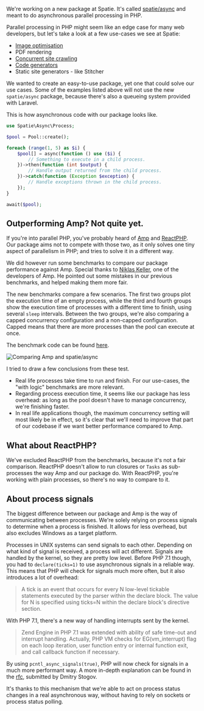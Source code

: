 We're working on a new package at Spatie. 
It's called [spatie/async](*https://github.com/spatie/async) and meant to do asynchronous parallel processing in PHP.

Parallel processing in PHP might seem like an edge case for many web developers, 
but let's take a look at a few use-cases we see at Spatie:

- [Image optimisation](*https://github.com/spatie/laravel-medialibrary)
- PDF rendering
- [Concurrent site crawling](*https://github.com/spatie/crawler)
- [Code generators](*https://github.com/spatie/schema-org)
- Static site generators - like Stitcher

We wanted to create an easy-to-use package, yet one that could solve our use cases.
Some of the examples listed above will not use the new `spatie/async` package,
because there's also a queueing system provided with Laravel.

This is how asynchronous code with our package looks like.

```php
use Spatie\Async\Process;

$pool = Pool::create();

foreach (range(1, 5) as $i) {
    $pool[] = async(function () use ($i) {
        // Something to execute in a child process.
    })->then(function (int $output) {
        // Handle output returned from the child process.
    })->catch(function (Exception $exception) {
        // Handle exceptions thrown in the child process.
    });
}

await($pool);
```

## Outperforming Amp? Not quite yet.

If you're into parallel PHP, you've probably heard of [Amp](*https://github.com/amphp) and [ReactPHP](*https://github.com/reactphp).
Our package aims not to compete with those two, as it only solves one tiny aspect of parallelism in PHP;
and tries to solve it in a different way.

We did however run some benchmarks to compare our package performance against Amp.
Special thanks to [Niklas Keller](*https://github.com/kelunik), one of the developers of Amp.
He pointed out some mistakes in our previous benchmarks, and helped making them more fair.

The new benchmarks compare a few scenarios.
The first two groups plot the execution time of an empty process, 
while the third and fourth groups show the execution time of processes with a different time to finish, 
using several `sleep` intervals. 
Between the two groups, we're also comparing a capped concurrency configuration and a non-capped configuration.
Capped means that there are more processes than the pool can execute at once.

The benchmark code can be found [here](*https://github.com/spatie/async-benchmark).

![Comparing Amp and spatie/async](/img/blog/async/benchmarks.png)

I tried to draw a few conclusions from these test.

- Real life processes take time to run and finish. 
For our use-cases, the "with logic" benchmarks are more relevant.
- Regarding process execution time, it seems like our package has less overhead: 
as long as the pool doesn't have to manage concurrency, we're finishing faster.
- In real life applications though, the maximum concurrency setting will most likely be in effect,
 so it's clear that we'll need to improve that part of our codebase if we want better performance compared to Amp.

## What about ReactPHP?

We've excluded ReactPHP from the benchmarks, because it's not a fair comparison.
ReactPHP doesn't allow to run closures or `Tasks` as sub-processes the way Amp and our package do.
With ReactPHP, you're working with plain processes, so there's no way to compare to it.

## About process signals

The biggest difference between our package and Amp is the way of communicating between processes.
We're solely relying on process signals to determine when a process is finished. 
It allows for less overhead, but also excludes Windows as a target platform. 

Processes in UNIX systems can send signals to each other. 
Depending on what kind of signal is received, a process will act different.
Signals are handled by the kernel, so they are pretty low level.
Before PHP 7.1 though, you had to `declare(ticks=1)` to use asynchronous signals in a reliable way.
This means that PHP will check for signals much more often, but it also introduces a lot of overhead:

> A tick is an event that occurs for every N low-level tickable statements executed by the parser within the declare block. The value for N is specified using ticks=N within the declare block's directive section.
  
With PHP 7.1, there's a new way of handling interrupts sent by the kernel.

> Zend Engine in PHP 7.1 was extended with ability of safe time-out and interrupt handling. Actually, PHP VM checks for EG(vm_interrupt) flag on each loop iteration, user function entry or internal function exit, and call callback function if necessary.
  
By using `pcntl_async_signals(true)`, PHP will now check for signals in a much more performant way.
A more in-depth explanation can be found in the [rfc](*https://wiki.php.net/rfc/async_signals),
submitted by Dmitry Stogov.

It's thanks to this mechanism that we're able to act on process status changes in a real asynchronous way, 
without having to rely on sockets or process status polling.
